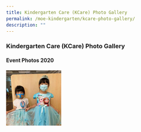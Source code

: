 ```yaml
---
title: Kindergarten Care (KCare) Photo Gallery
permalink: /moe-kindergarten/kcare-photo-gallery/
description: ""
---
```

### **Kindergarten Care (KCare) Photo Gallery**
#### **Event Photos 2020**
![](/images/kcareevent3.jpg)
